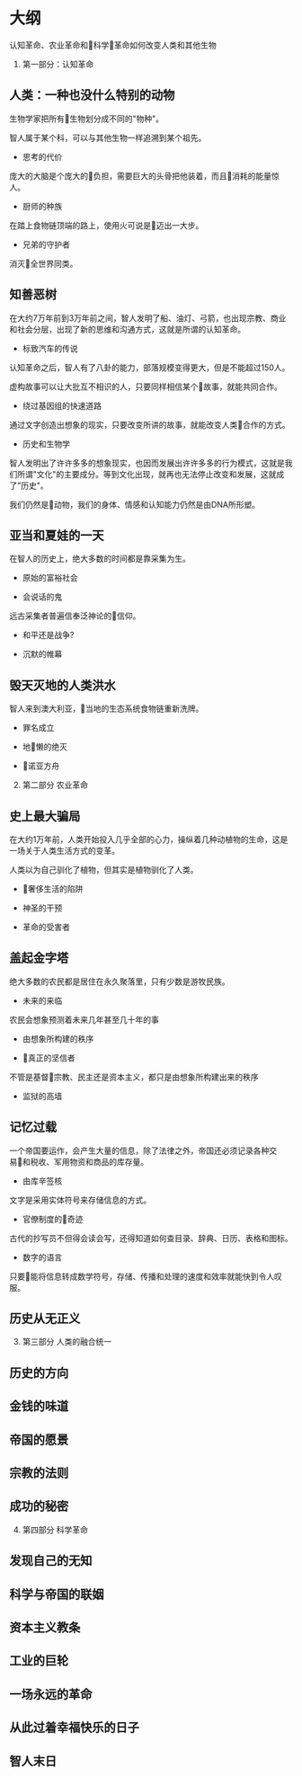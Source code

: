 #   大纲

认知革命、农业革命和科学革命如何改变人类和其他生物

1.  第一部分：认知革命

##  人类：一种也没什么特别的动物

生物学家把所有生物划分成不同的"物种"。

智人属于某个科，可以与其他生物一样追溯到某个祖先。

-   思考的代价

庞大的大脑是个庞大的负担，需要巨大的头骨把他装着，而且消耗的能量惊人。

-   厨师的种族

在踏上食物链顶端的路上，使用火可说是迈出一大步。

-   兄弟的守护者

消灭全世界同类。

##  知善恶树

在大约7万年前到3万年前之间，智人发明了船、油灯、弓箭，也出现宗教、商业和社会分层，出现了新的思维和沟通方式，这就是所谓的认知革命。

-   标致汽车的传说

认知革命之后，智人有了八卦的能力，部落规模变得更大，但是不能超过150人。

虚构故事可以让大批互不相识的人，只要同样相信某个故事，就能共同合作。

-   绕过基因组的快速道路

通过文字创造出想象的现实，只要改变所讲的故事，就能改变人类合作的方式。

-   历史和生物学

智人发明出了许许多多的想象现实，也因而发展出许许多多的行为模式，这就是我们所谓"文化"的主要成分。等到文化出现，就再也无法停止改变和发展，这就成了"历史"。

我们仍然是动物，我们的身体、情感和认知能力仍然是由DNA所形塑。

##  亚当和夏娃的一天

在智人的历史上，绝大多数的时间都是靠采集为生。

-   原始的富裕社会

-   会说话的鬼

远古采集者普遍信奉泛神论的信仰。

-   和平还是战争?

-   沉默的帷幕

##  毁天灭地的人类洪水

智人来到澳大利亚，当地的生态系统食物链重新洗牌。

-   罪名成立

-   地懒的绝灭

-   诺亚方舟

2.  第二部分 农业革命

##  史上最大骗局

在大约1万年前，人类开始投入几乎全部的心力，操纵着几种动植物的生命，这是一场关于人类生活方式的变革。

人类以为自己驯化了植物，但其实是植物驯化了人类。

-   奢侈生活的陷阱

-   神圣的干预

-   革命的受害者

##  盖起金字塔

绝大多数的农民都是居住在永久聚落里，只有少数是游牧民族。

-   未来的来临

农民会想象预测着未来几年甚至几十年的事

-   由想象所构建的秩序

-   真正的坚信者

不管是基督宗教、民主还是资本主义，都只是由想象所构建出来的秩序

-   监狱的高墙

##  记忆过载

一个帝国要运作，会产生大量的信息，除了法律之外，帝国还必须记录各种交易和税收、军用物资和商品的库存量。

-   由库辛签核

文字是采用实体符号来存储信息的方式。

-   官僚制度的奇迹

古代的抄写员不但得会读会写，还得知道如何查目录、辞典、日历、表格和图标。

-   数字的语言

只要能将信息转成数学符号，存储、传播和处理的速度和效率就能快到令人叹服。


##  历史从无正义

3.  第三部分 人类的融合统一

##  历史的方向
##  金钱的味道
##  帝国的愿景
##  宗教的法则
##  成功的秘密

4.  第四部分 科学革命

##  发现自己的无知
##  科学与帝国的联姻
##  资本主义教条
##  工业的巨轮
##  一场永远的革命
##  从此过着幸福快乐的日子
##  智人末日

